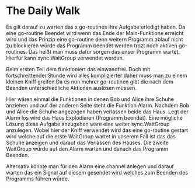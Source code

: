 The Daily Walk
==============

Es gilt darauf zu warten das x go-routines ihre Aufgabe erledigt haben. Da eine go-routine Beendet wird wenn das Ende der Main-Funktione erreicht wird und das Prinzip eine go-routine denn weitern Programm ablauf nicht zu blockieren würde das Programm beendet werden trozt noch aktiven go-routines. Das heißt man muss dafür sorgen das unser Programm wartet. Hierfür kann sync.WaitGroup verwendet werden. 

Beim ersten Teil dem funktioniert das einwandfrei. Doch mit fortschreittender Stunde wird alles komplizierter daher muss man zu einem kleinen Kniff greifen.Da es nun mehrer go-routinen gibt die nach dem Beenden unterschiedliche Aktionen auslösen müssen.

Hier wären einmal die Funktionen in denen Bob und Alice ihre Schuhe anziehen und auf der anderen Seite steht die Funktion Alarm. Nachdem Bob und Alice die Schuhe angezogen haben verlassen beide das Haus. Legt der Alarm los wird das Haus Explodieren (Programm beendet). Eine mögliche Lösung diese Aufgabe anzugehen wäre eine weiter sync.WaitGroup anzulegen. Wobei hier der Kniff verwendet wird das eine go-routine gestart wird welche auf die erste WaitGroup wartet in unserem Fall ist das das Schuhe anzeigen und darauf das Verlassen des Hauses. Die zweite WaitGroup würde auf den Alarm warten und danach das Programm Beenden.

Alternativ könnte man für den Alarm eine channel anlegen und darauf warten das ein Signal auf diesem gesendet wird welches zum Beenden des Programms führen würde.
